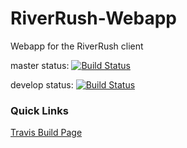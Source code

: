 # RiverRush-Webapp
Webapp for the RiverRush client

master status: [![Build Status](https://travis-ci.org/StreetLampStudios/RiverRush-Webapp.svg?branch=master)](https://travis-ci.org/StreetLampStudios/RiverRush-Webapp)

develop status: [![Build Status](https://travis-ci.org/StreetLampStudios/RiverRush-Webapp.svg?branch=develop)](https://travis-ci.org/StreetLampStudios/RiverRush-Webapp)

### Quick Links

[Travis Build Page](https://travis-ci.org/StreetLampStudios/RiverRush-Webapp)
